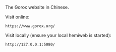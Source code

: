 The Gorox website in Chinese.

Visit online:

    https://www.gorox.org/

Visit locally (ensure your local hemiweb is started):

    http://127.0.0.1:5080/
